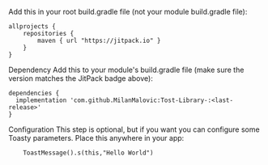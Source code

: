 Add this in your root build.gradle file (not your module build.gradle file):

```
allprojects {
	repositories {
		maven { url "https://jitpack.io" }
	}
}
```




Dependency
Add this to your module's build.gradle file (make sure the version matches the JitPack badge above):

```
dependencies {
  implementation 'com.github.MilanMalovic:Tost-Library-:<last-release>'
}
```



Configuration
This step is optional, but if you want you can configure some Toasty parameters. Place this anywhere in your app:


        ToastMessage().s(this,"Hello World")
